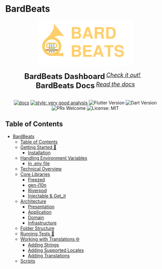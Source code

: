 # BardBeats

<div align="center">
  <img src="assets/logo/logo.png" width="300"/>
  <div>&nbsp;</div>
  <div align="center">
    <b><font size="5">BardBeats Dashboard</font></b>
    <sup>
      <a href="https://bardbeats.web.app/#/login">
        <i><font size="4">Check it out!</font></i>
      </a>
    </sup>
    &nbsp;&nbsp;&nbsp;&nbsp;
    <b><font size="5">BardBeats Docs</font></b>
    <sup>
      <a href="your-docs-url">
        <i><font size="4">Read the docs</font></i>
      </a>
    </sup>
  </div>
  <div>&nbsp;</div>

[![docs](https://img.shields.io/badge/docs-latest-blue)](https://your-docs-url)
[![style: very good analysis](https://img.shields.io/badge/style-very_good_analysis-B22C89.svg)](https://pub.dev/packages/very_good_analysis)
![Flutter Version](https://img.shields.io/badge/flutter-v3.10.0-blue)
![Dart Version](https://img.shields.io/badge/dart-v3.0.0-blue)
![PRs Welcome](https://img.shields.io/badge/PRs-welcome-brightgreen.svg)
![License: MIT](https://img.shields.io/badge/License-MIT-yellow.svg)

</div>

## Table of Contents

- [BardBeats](#bardbeats)
  - [Table of Contents](#table-of-contents)
  - [Getting Started 🚀](#getting-started-)
    - [Installation](#installation)
  - [Handling Environment Variables](#handling-environment-variables)
    - [In .env file](#in-env-file)
  - [Technical Overview](#technical-overview)
  - [Core Libraries](#core-libraries)
    - [Freezed](#freezed)
    - [gen-l10n](#gen-l10n)
    - [Riverpod](#bloc)
    - [Injectable & Get_it](#injectable--get_it)
  - [Architecture](#architecture)
    - [Presentation](#presentation)
    - [Application](#application)
    - [Domain](#domain)
    - [Infrastructure](#infrastructure)
  - [Folder Structure](#folder-structure)
  - [Running Tests 🧪](#running-tests-)
  - [Working with Translations 🌐](#working-with-translations-)
    - [Adding Strings](#adding-strings)
    - [Adding Supported Locales](#adding-supported-locales)
    - [Adding Translations](#adding-translations)
  - [Scripts](#scripts)


